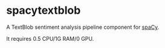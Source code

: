 # spacytextblob

A TextBlob sentiment analysis pipeline component for [spaCy](https://spacy.io/).

It requires 0.5 CPU/1G RAM/0 GPU.
